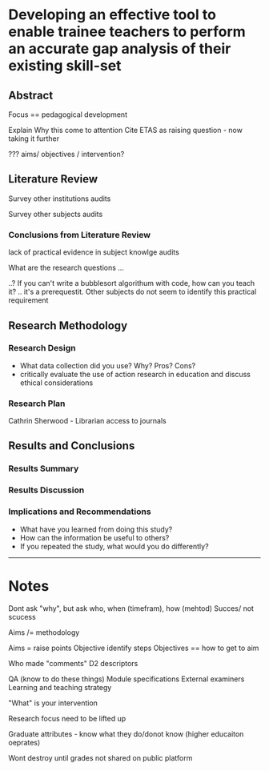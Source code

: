 # Developing an effective tool to enable trainee teachers to perform an accurate gap analysis of their existing skill-set

## Abstract

Focus == pedagogical development


Explain Why this come to attention
Cite ETAS as raising question - now taking it further


??? aims/ objectives / intervention?


## Literature Review

Survey other institutions audits

Survey other subjects audits


### Conclusions from Literature Review 

lack of practical evidence in subject knowlge audits

What are the research questions ...

..? If you can't write a bubblesort algorithum with code, how can you teach it? .. it's a prerequestit. Other subjects do not seem to identify this practical requirement

## Research Methodology

### Research Design

* What data collection did you use? Why? Pros? Cons?
* critically evaluate the use of action research in education and discuss ethical considerations

### Research Plan

Cathrin Sherwood - Librarian access to journals


## Results and Conclusions

### Results Summary

### Results Discussion


### Implications and Recommendations
* What have you learned from doing this study?
* How can the information be useful to others?
* If you repeated the study, what would you do differently?

---

Notes
=====

Dont ask "why", but ask who, when (timefram), how (mehtod)
Succes/ not scucess

Aims /= methodology

Aims = raise points
Objective identify steps
Objectives == how to get to aim

Who made "comments" D2 descriptors

QA (know to do these things)
Module specifications
External examiners
Learning and teaching strategy

"What" is your intervention

Research focus need to be lifted up

Graduate attributes - know what they do/donot know (higher educaiton oeprates)


Wont destroy until grades
not shared on public platform

